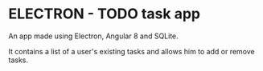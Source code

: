 # ELECTRON - TODO task app

An app made using Electron, Angular 8 and SQLite.

It contains a list of a user's existing tasks and allows him to add or remove tasks.
